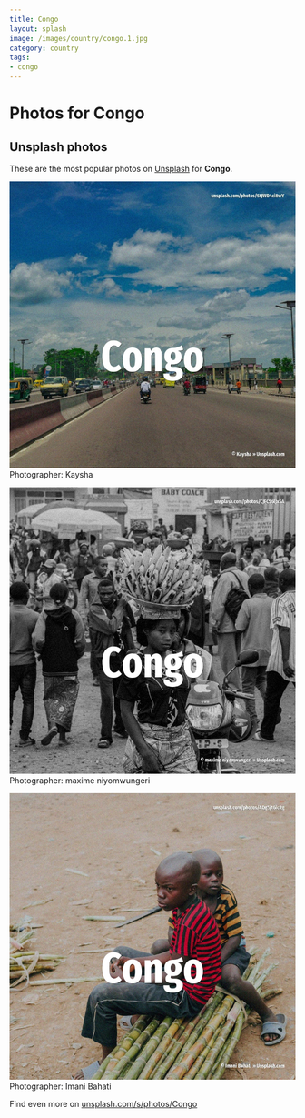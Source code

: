 ```yaml
---
title: Congo
layout: splash
image: /images/country/congo.1.jpg
category: country
tags:
- congo
---
```

# Photos for Congo
 
## Unsplash photos
These are the most popular photos on [Unsplash](https://unsplash.com) for **Congo**.
 
![Congo](/images/country/congo.1.jpg)
Photographer:  Kaysha
 
![Congo](/images/country/congo.2.jpg)
Photographer:  maxime niyomwungeri
 
![Congo](/images/country/congo.3.jpg)
Photographer:  Imani Bahati
 
Find even more on [unsplash.com/s/photos/Congo](https://unsplash.com/s/photos/Congo)
 
